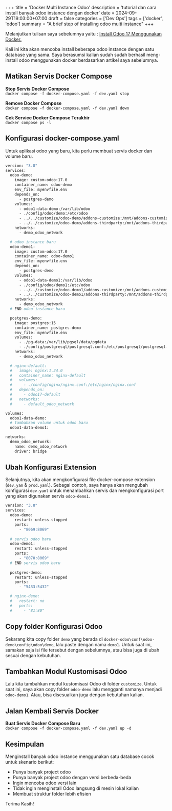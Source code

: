 +++
title = 'Docker Multi Instance Odoo'
description = 'tutorial dan cara install banyak odoo instance dengan docker'
date = 2024-09-29T19:03:00+07:00
draft = false
categories = ['Dev Ops']
tags = ['docker', 'odoo']
summary = "A brief step of installing odoo multi instance"
+++

Melanjutkan tulisan saya sebelumnya yaitu : 
[Install Odoo 17 Menggunakan Docker.](http://localhost:1313/posts/tutorial-install-odoo-17-menggunakan-docker/)

Kali ini kita akan mencoba install beberapa odoo instance dengan satu database yang sama. Saya berasumsi kalian sudah
sudah berhasil meng-install odoo menggunakan docker berdasarkan artikel saya sebelumnya.

## Matikan Servis Docker Compose
**Stop Servis Docker Compose**\
`docker compose -f docker-compose.yaml -f dev.yaml stop`

**Remove Docker Compose**\
`docker compose -f docker-compose.yaml -f dev.yaml down`

**Cek Service Docker Compose Terakhir**\
`docker compose ps -l`

## Konfigurasi docker-compose.yaml
Untuk aplikasi odoo yang baru, kita perlu membuat servis docker dan volume baru.

```dockerfile
version: "3.8"
services:
  odoo-demo:
    image: custom-odoo:17.0
    container_name: odoo-demo
    env_file: myenvfile.env
    depends_on:
      - postgres-demo
    volumes:
      - odoo1-data-demo:/var/lib/odoo
      - ./config/odoo/demo:/etc/odoo
      - ../../customize/odoo-demo/addons-customize:/mnt/addons-customize
      - ../../customize/odoo-demo/addons-thirdparty:/mnt/addons-thirdparty
    networks:
      - demo_odoo_network

  # odoo instance baru
  odoo-demo1:
    image: custom-odoo:17.0
    container_name: odoo-demo1
    env_file: myenvfile.env
    depends_on:
      - postgres-demo
    volumes:
      - odoo1-data-demo1:/var/lib/odoo
      - ./config/odoo/demo1:/etc/odoo
      - ../../customize/odoo-demo1/addons-customize:/mnt/addons-customize
      - ../../customize/odoo-demo1/addons-thirdparty:/mnt/addons-thirdparty
    networks:
      - demo_odoo_network
  # END odoo instance baru

  postgres-demo:
    image: postgres:15
    container_name: postgres-demo
    env_file: myenvfile.env
    volumes:
      - ./pg-data:/var/lib/pgsql/data/pgdata
      - ./config/postgresql/postgresql.conf:/etc/postgresql/postgresql.conf:ro
    networks:
      - demo_odoo_network

  # nginx-default:
  #   image: nginx:1.24.0
  #   container_name: nginx-default
  #   volumes:
  #     - ./config/nginx/nginx.conf:/etc/nginx/nginx.conf
  #   depends_on:
  #     - odoo17-default
  #   networks:
  #     - default_odoo_network

volumes:
  odoo1-data-demo:
  # tambahkan volume untuk odoo baru
  odoo1-data-demo1: 

networks:
  demo_odoo_network:
    name: demo_odoo_network
    driver: bridge
```

## Ubah Konfigurasi Extension
Selanjutnya, kita akan mengkonfigurasi file docker-compose extension (`dev.yam` & `prod.yaml`). Sebagai contoh, saya
hanya akan mengubah konfigurasi `dev.yaml` untuk menambahkan servis dan mengkonfigurasi port yang akan digunakan servis
`odoo-demo1`.

```dockerfile
version: "3.8"
services:
  odoo-demo:
    restart: unless-stopped
    ports:
      - "8069:8069"
  
  # servis odoo baru
  odoo-demo1:
    restart: unless-stopped
    ports:
      - "8070:8069"
  # END servis odoo baru
      
  postgres-demo:
    restart: unless-stopped
    ports:
      - "5433:5432"

  # nginx-demo:
  #   restart: no
  #   ports:
  #     - "81:80"
```

## Copy folder Konfigurasi Odoo
Sekarang kita copy folder `demo` yang berada di `docker-odoo\conf\odoo-demo\config\odoo\demo`, lalu paste dengan 
nama `demo1`. Untuk saat ini, samakan saja isi file tersebut dengan sebelumnya, atau bisa juga di ubah sesuai
dengan kebutuhan.

## Tambahkan Modul Kustomisasi Odoo
Lalu kita tambahkan modul kustomisasi Odoo di folder `customize`. Untuk saat ini, saya akan copy folder `odoo-demo`
lalu mengganti namanya menjadi `odoo-demo1`. Atau, bisa disesuaikan juga dengan kebutuhan kalian.

## Jalan Kembali Servis Docker
**Buat Servis Docker Compose Baru**\
``docker compose -f docker-compose.yaml -f dev.yaml up -d``

## Kesimpulan
Menginstall banyak odoo instance menggunakan satu database cocok untuk skenario berikut:
- Punya banyak project odoo
- Punya banyak project odoo dengan versi berbeda-beda
- Ingin mencoba odoo versi lain
- Tidak ingin menginstall Odoo langsung di mesin lokal kalian
- Membuat struktur folder lebih efisien

Terima Kasih!